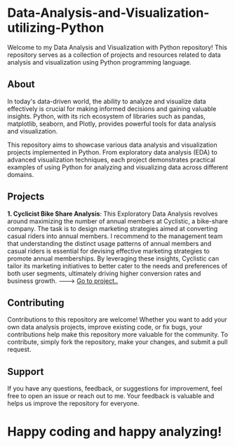 # Data-Analysis-and-Visualization-utilizing-Python
Welcome to my Data Analysis and Visualization with Python repository! This repository serves as a collection of projects and resources related to data analysis and visualization using Python programming language.

## About
In today's data-driven world, the ability to analyze and visualize data effectively is crucial for making informed decisions and gaining valuable insights. Python, with its rich ecosystem of libraries such as pandas, matplotlib, seaborn, and Plotly, provides powerful tools for data analysis and visualization.

This repository aims to showcase various data analysis and visualization projects implemented in Python. From exploratory data analysis (EDA) to advanced visualization techniques, each project demonstrates practical examples of using Python for analyzing and visualizing data across different domains.

## Projects

**1. Cyclicist Bike Share Analysis**: This Exploratory Data Analysis revolves around maximizing the number of annual members at Cyclistic, a bike-share company. The task is to design marketing strategies aimed at converting casual riders into annual members. I recommend to the management team that understanding the distinct usage patterns of annual members and casual riders is essential for devising effective marketing strategies to promote annual memberships. By leveraging these insights, Cyclistic can tailor its marketing initiatives to better cater to the needs and preferences of both user segments, ultimately driving higher conversion rates and business growth. ---> [Go to project..](https://github.com/Frances-Odunaiya/Data-Analysis-and-Visualization-utilizing-Python/blob/main/cyclicist_bike_share/README.md)


## Contributing
Contributions to this repository are welcome! Whether you want to add your own data analysis projects, improve existing code, or fix bugs, your contributions help make this repository more valuable for the community. To contribute, simply fork the repository, make your changes, and submit a pull request.

## Support
If you have any questions, feedback, or suggestions for improvement, feel free to open an issue or reach out to me. Your feedback is valuable and helps us improve the repository for everyone.

# Happy coding and happy analyzing!
